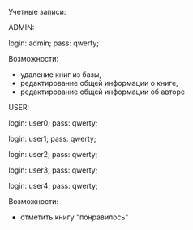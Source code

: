 

Учетные записи:

ADMIN:

login: admin;
pass: qwerty;

Возможности:

 - удаление книг из базы,
 - редактирование общей информации о книге,
 - редактирование общей информации об авторе

USER:

login: user0;
pass: qwerty;

login: user1;
pass: qwerty;

login: user2;
pass: qwerty;

login: user3;
pass: qwerty;

login: user4;
pass: qwerty;

Возможности:

- отметить книгу "понравилось"
